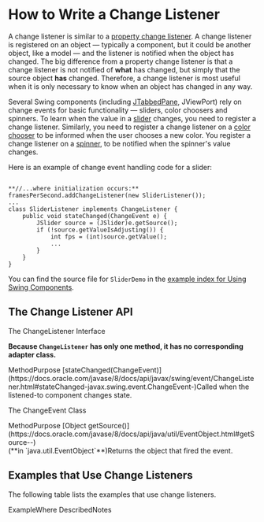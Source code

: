 
# How to Write a Change Listener

A change listener is similar to a [property change listener](propertychangelistener.html). A change listener is registered on an object &#8212; typically a component, but it could be another object, like a model &#8212; and the listener is notified when the object has changed. The big difference from a property change listener is that a change listener is not notified of **what** has changed, but simply that the source object **has** changed. Therefore, a change listener is most useful when it is only necessary to know when an object has changed in any way.

Several Swing components (including 
[JTabbedPane](../components/tabbedpane.html), JViewPort) rely on change events for basic functionality &#8212; sliders, color choosers and spinners. To learn when the value in a 
[slider](../components/slider.html) changes, you need to register a change listener. Similarly, you need to register a change listener on a 
[color chooser](../components/colorchooser.html) to be informed when the user chooses a new color. You register a change listener on a 
[spinner](../components/spinner.html), to be notified when the spinner's value changes.

Here is an example of change event handling code for a slider:

```

**//...where initialization occurs:**
framesPerSecond.addChangeListener(new SliderListener());
...
class SliderListener implements ChangeListener {
    public void stateChanged(ChangeEvent e) {
        JSlider source = (JSlider)e.getSource();
        if (!source.getValueIsAdjusting()) {
            int fps = (int)source.getValue();
            ...
        }    
    }
}

```

You can find the source file for `SliderDemo` in the 
[example index for Using Swing Components](../examples/components/index.html#SliderDemo).

## <a name="api" id="api">The Change Listener API</a>

<a name="changelistener" id="changelistener">The ChangeListener Interface</a>

**Because `ChangeListener` has only one method, it has no corresponding adapter class.**
<th id="h1" align="left">Method</th><th id="h2" align="left">Purpose</th>
<td headers="h1">[stateChanged(ChangeEvent)](https://docs.oracle.com/javase/8/docs/api/javax/swing/event/ChangeListener.html#stateChanged-javax.swing.event.ChangeEvent-)</td><td headers="h2">Called when the listened-to component changes state.</td>

<a name="changeevent" id="changeevent">The ChangeEvent Class</a>
<th id="h101" align="left">Method</th><th id="h102" align="left">Purpose</th>
<td headers="h101">[Object getSource()](https://docs.oracle.com/javase/8/docs/api/java/util/EventObject.html#getSource--)<br />(**in `java.util.EventObject`**)</td><td headers="h102">Returns the object that fired the event.</td>

<a name="eg" id="eg"></a>

## Examples that Use Change Listeners

The following table lists the examples that use change listeners.
<th id="h201" align="left">Example</th><th id="h202" align="left">Where Described</th><th id="h203" align="left">Notes</th>
